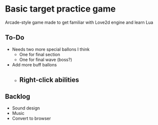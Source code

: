 # Basic target practice game

Arcade-style game made to get familiar with Love2d engine and learn Lua

## To-Do
- Needs two more special ballons I think 
    - One for final section
    - One for final wave (boss?)
- Add more buff ballons
    - Right-click abilities 
        - 

## Backlog 
- Sound design 
- Music
- Convert to browser 